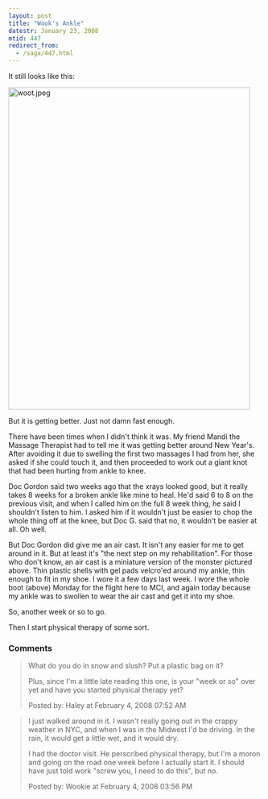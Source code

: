 ```yaml
---
layout: post
title: "Wook's Ankle"
datestr: January 23, 2008
mtid: 447
redirect_from:
  - /saga/447.html
---
```


It still looks like this:

<img alt="woot.jpeg" src="http://www.munged.org/saga/woot.jpeg" width="480" height="640" />

But it is getting better.  Just not damn fast enough.

There have been times when I didn't think it was.  My friend Mandi the Massage Therapist had to tell me it was getting better around New Year's.  After avoiding it due to swelling the first two massages I had from her, she asked if she could touch it, and then proceeded to work out a giant knot that had been hurting from ankle to knee.

Doc Gordon said two weeks ago that the xrays looked good, but it really takes 8 weeks for a broken ankle like mine to heal.  He'd said 6 to 8 on the previous visit, and when I called him on the full 8 week thing, he said I shouldn't listen to him.  I asked him if it wouldn't just be easier to chop the whole thing off at the knee, but Doc G. said that no, it wouldn't be easier at all.  Oh well.

But Doc Gordon did give me an air cast.  It isn't any easier for me to get around in it.  But at least it's "the next step on my rehabilitation".  For those who don't know, an air cast is a miniature version of the monster pictured above.  Thin plastic shells with gel pads velcro'ed around my ankle, thin enough to fit in my shoe.  I wore it a few days last week.  I wore the whole boot (above) Monday for the flight here to MCI, and again today because my ankle was to swollen to wear the air cast and get it into my shoe.

So, another week or so to go.

Then I start physical therapy of some sort.

### Comments

<blockquote>
What do you do in snow and slush? Put a plastic bag on it?

Plus, since I'm a little late reading this one, is your "week or so" over yet and have you started physical therapy yet?
<div class="post-meta">Posted by: Haley at February  4, 2008 07:52 AM</div> </blockquote>
<blockquote>
I just walked around in it.  I wasn't really going out in the crappy weather in NYC, and when I was in the Midwest I'd be driving.  In the rain, it would get a little wet, and it would dry.

I had the doctor visit.  He perscribed physical therapy, but I'm a moron and going on the road one week before I actually start it.  I should have just told work "screw you, I need to do this", but no.
<div class="post-meta">Posted by: Wookie at February  4, 2008 03:56 PM</div> </blockquote>

